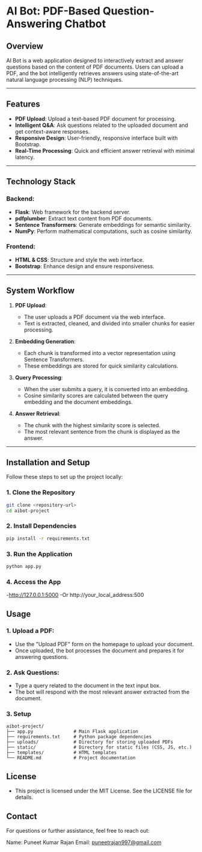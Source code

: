 # AI Bot: PDF-Based Question-Answering Chatbot

## Overview
AI Bot is a web application designed to interactively extract and answer questions based on the content of PDF documents. Users can upload a PDF, and the bot intelligently retrieves answers using state-of-the-art natural language processing (NLP) techniques.

---

## Features
- **PDF Upload**: Upload a text-based PDF document for processing.
- **Intelligent Q&A**: Ask questions related to the uploaded document and get context-aware responses.
- **Responsive Design**: User-friendly, responsive interface built with Bootstrap.
- **Real-Time Processing**: Quick and efficient answer retrieval with minimal latency.

---

## Technology Stack
### Backend:
- **Flask**: Web framework for the backend server.
- **pdfplumber**: Extract text content from PDF documents.
- **Sentence Transformers**: Generate embeddings for semantic similarity.
- **NumPy**: Perform mathematical computations, such as cosine similarity.

### Frontend:
- **HTML & CSS**: Structure and style the web interface.
- **Bootstrap**: Enhance design and ensure responsiveness.

---

## System Workflow
1. **PDF Upload**:
   - The user uploads a PDF document via the web interface.
   - Text is extracted, cleaned, and divided into smaller chunks for easier processing.

2. **Embedding Generation**:
   - Each chunk is transformed into a vector representation using Sentence Transformers.
   - These embeddings are stored for quick similarity calculations.

3. **Query Processing**:
   - When the user submits a query, it is converted into an embedding.
   - Cosine similarity scores are calculated between the query embedding and the document embeddings.

4. **Answer Retrieval**:
   - The chunk with the highest similarity score is selected.
   - The most relevant sentence from the chunk is displayed as the answer.

---

## Installation and Setup
Follow these steps to set up the project locally:

### 1. Clone the Repository
```bash
git clone <repository-url>
cd aibot-project
```
### 2. Install Dependencies
```bash
pip install -r requirements.txt
```
### 3. Run the Application
```bash
python app.py
```
### 4. Access the App
-http://127.0.0.1:5000
-Or http://your_local_address:500

## Usage

### 1. Upload a PDF:
  - Use the "Upload PDF" form on the homepage to upload your document.
  - Once uploaded, the bot processes the document and prepares it for answering questions.
### 2. Ask Questions:
  - Type a query related to the document in the text input box.
  - The bot will respond with the most relevant answer extracted from the document.

### 3. Setup
```plaintext
aibot-project/
├── app.py               # Main Flask application
├── requirements.txt     # Python package dependencies
├── uploads/             # Directory for storing uploaded PDFs
├── static/              # Directory for static files (CSS, JS, etc.)
├── templates/           # HTML templates
└── README.md            # Project documentation
```

## License

  - This project is licensed under the MIT License. See the LICENSE file for details.

## Contact
For questions or further assistance, feel free to reach out:

Name: Puneet Kumar Rajan
Email: puneetrajan997@gmail.com
